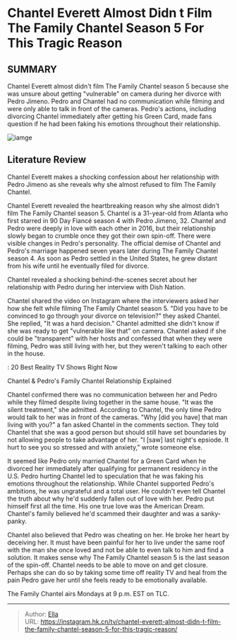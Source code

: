 # Chantel Everett Almost Didn t Film The Family Chantel Season 5 For This Tragic Reason


## SUMMARY 



  Chantel Everett almost didn&#39;t film The Family Chantel season 5 because she was unsure about getting &#34;vulnerable&#34; on camera during her divorce with Pedro Jimeno.   Pedro and Chantel had no communication while filming and were only able to talk in front of the cameras.   Pedro&#39;s actions, including divorcing Chantel immediately after getting his Green Card, made fans question if he had been faking his emotions throughout their relationship.  

![iamge](https://static1.srcdn.com/wordpress/wp-content/uploads/2023/11/embargo-until-monday-november-6-at-9_05-pm-chantel-pedro-split-assets-after-dramatic-the-family-chantel-divorce-stolen-money-settled.jpg)

## Literature Review
Chantel Everett makes a shocking confession about her relationship with Pedro Jimeno as she reveals why she almost refused to film The Family Chantel.




Chantel Everett revealed the heartbreaking reason why she almost didn&#39;t film The Family Chantel season 5. Chantel is a 31-year-old from Atlanta who first starred in 90 Day Fiancé season 4 with Pedro Jimeno, 32. Chantel and Pedro were deeply in love with each other in 2016, but their relationship slowly began to crumble once they got their own spin-off. There were visible changes in Pedro&#39;s personality. The official demise of Chantel and Pedro&#39;s marriage happened seven years later during The Family Chantel season 4. As soon as Pedro settled in the United States, he grew distant from his wife until he eventually filed for divorce.




Chantel revealed a shocking behind-the-scenes secret about her relationship with Pedro during her interview with Dish Nation.


 

Chantel shared the video on Instagram where the interviewers asked her how she felt while filming The Family Chantel season 5. &#34;Did you have to be convinced to go through your divorce on television?&#34; they asked Chantel. She replied, &#34;It was a hard decision.&#34; Chantel admitted she didn&#39;t know if she was ready to get &#34;vulnerable like that&#34; on camera. Chantel asked if she could be &#34;transparent&#34; with her hosts and confessed that when they were filming, Pedro was still living with her, but they weren&#39;t talking to each other in the house.

 : 20 Best Reality TV Shows Right Now


 Chantel &amp; Pedro&#39;s Family Chantel Relationship Explained 
          




Chantel confirmed there was no communication between her and Pedro while they filmed despite living together in the same house. &#34;It was the silent treatment,&#34; she admitted. According to Chantel, the only time Pedro would talk to her was in front of the cameras. &#34;Why [did you have] that man living with you?&#34; a fan asked Chantel in the comments section. They told Chantel that she was a good person but should still have set boundaries by not allowing people to take advantage of her. &#34;I [saw] last night&#39;s epsiode. It hurt to see you so stressed and with anxiety,&#34; wrote someone else.

It seemed like Pedro only married Chantel for a Green Card when he divorced her immediately after qualifying for permanent residency in the U.S. Pedro hurting Chantel led to speculation that he was faking his emotions throughout the relationship. While Chantel supported Pedro&#39;s ambitions, he was ungrateful and a total user. He couldn&#39;t even tell Chantel the truth about why he&#39;d suddenly fallen out of love with her. Pedro put himself first all the time. His one true love was the American Dream. Chantel&#39;s family believed he&#39;d scammed their daughter and was a sanky-panky.




Chantel also believed that Pedro was cheating on her. He broke her heart by deceiving her. It must have been painful for her to live under the same roof with the man she once loved and not be able to even talk to him and find a solution. It makes sense why The Family Chantel season 5 is the last season of the spin-off. Chantel needs to be able to move on and get closure. Perhaps she can do so by taking some time off reality TV and heal from the pain Pedro gave her until she feels ready to be emotionally available.



The Family Chantel airs Mondays at 9 p.m. EST on TLC.






---

> Author: [Ella](https://instagram.hk.cn/)  
> URL: https://instagram.hk.cn/tv/chantel-everett-almost-didn-t-film-the-family-chantel-season-5-for-this-tragic-reason/  

